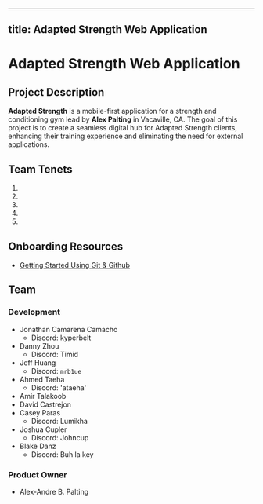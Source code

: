 - 	--
title: Adapted Strength Web Application
---

# Adapted Strength Web Application

## Project Description
**Adapted Strength** is a mobile-first application for a strength and conditioning gym lead by **Alex Palting** in Vacaville, CA. The goal of this project is to create a seamless digital hub for Adapted Strength clients, enhancing their training experience and eliminating the need for external applications.

## Team Tenets
1. 
2. 
3. 
4. 
5. 

## Onboarding Resources

* [Getting Started Using Git & Github](docs/using_git.md) 

## Team

### Development 
- Jonathan Camarena Camacho
    - Discord: kyperbelt
- Danny Zhou
    - Discord: Timid
- Jeff Huang
    - Discord: `mrb1ue`
- Ahmed Taeha
    - Discord: 'ataeha'
- Amir Talakoob
- David Castrejon
- Casey Paras
    - Discord: Lumikha
- Joshua Cupler
    - Discord: Johncup
- Blake Danz
    - Discord: Buh la key
### Product Owner
- Alex-Andre B. Palting

